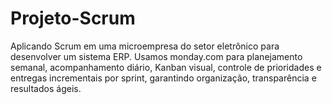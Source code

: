 # Projeto-Scrum
Aplicando Scrum em uma microempresa do setor eletrônico para desenvolver um sistema ERP. Usamos monday.com para planejamento semanal, acompanhamento diário, Kanban visual, controle de prioridades e entregas incrementais por sprint, garantindo organização, transparência e resultados ágeis.

